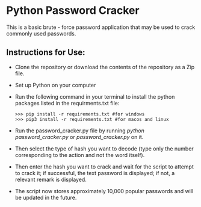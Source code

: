 # Python Password Cracker

This is a basic brute - force password application that may be used to crack commonly used passwords. 

## Instructions for Use:

- Clone the repository or download the contents of the repository as a Zip file.
- Set up Python on your computer
- Run the following command in your terminal to install the python packages listed in the requirments.txt file:

    ```python3
    >>> pip install -r requirements.txt #for windows
    >>> pip3 install -r requirements.txt #for macos and linux
    ```
 
- Run the password_cracker.py file by running <i>python password_cracker.py</i> or <i>password_cracker.py</i> on it.
- Then select the type of hash you want to decode (type only the number corresponding to the action and not the word itself).
- Then enter the hash you want to crack and wait for the script to attempt to crack it; if successful, the text password is displayed; if not, a relevant remark is displayed.
- The script now stores approximately 10,000 popular passwords and will be updated in the future. 